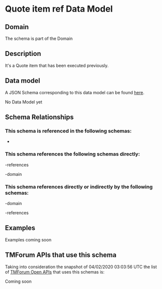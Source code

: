 # Quote item ref Data Model

## Domain

The  schema is part of the  Domain

## Description

It&#x27;s a Quote item that has been executed previously.

## Data model

A JSON Schema corresponding to this data model can be found
[here](https://github.com/tmforum-rand/schemas/blob/candidates/Customer/QuoteItemRef.schema.json).

No Data Model yet

## Schema Relationships

### This schema is referenced in the following schemas:

-

### This schema references the following schemas directly:

-references

-domain

### This schema references directly or indirectly by the following schemas:

-domain

-references



## Examples

Examples coming soon

## TMForum APIs that use this schema

Taking into consideration the snapshot of 04/02/2020 03:03:56 UTC the list of [TMForum Open APIs](https://www.tmforum.org/open-apis/) that uses this schemas is:

Coming soon